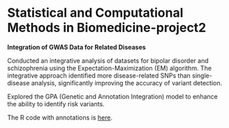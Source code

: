 # Statistical and Computational Methods in Biomedicine-project2
**Integration of GWAS Data for Related Diseases**

Conducted an integrative analysis of datasets for bipolar disorder and schizophrenia using the Expectation-Maximization (EM) algorithm. The integrative approach identified more disease-related SNPs than single-disease analysis, significantly improving the accuracy of variant detection. 

Explored the GPA (Genetic and Annotation Integration) model to enhance the ability to identify risk variants.

The R code with annotations is [here](htmlpreview.github.io/https://github.com/qjymary/qjymary.github.io/tree/master/images/Statistical-and-Computational-Methods-in-Biomedicine-project2-20241019-R.html).

